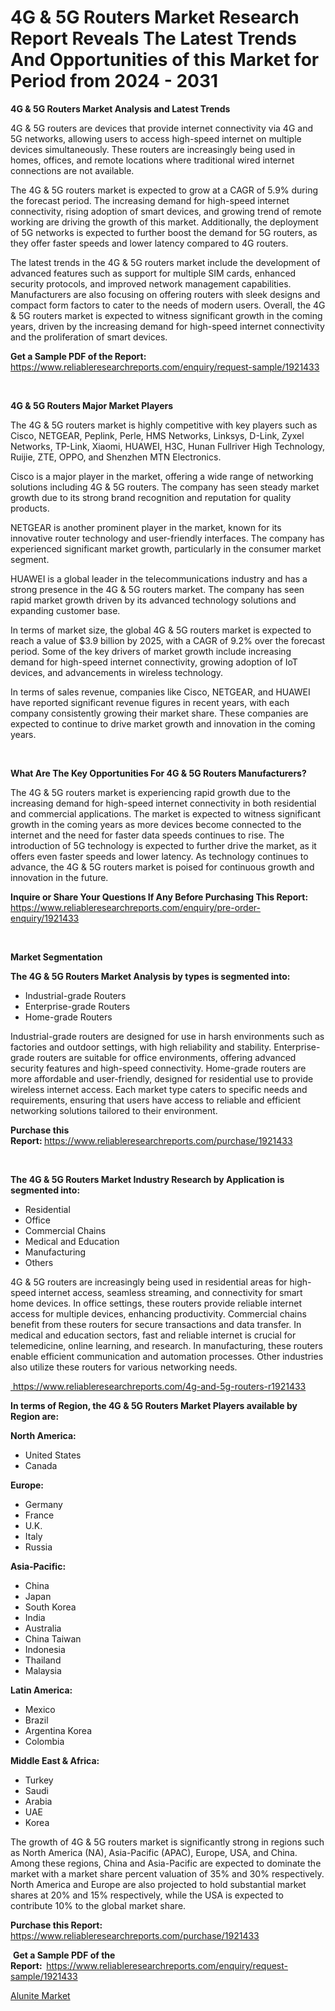 <p><h1>4G & 5G Routers Market Research Report Reveals The Latest Trends And Opportunities of this Market for Period from 2024 - 2031</h1></p><p><strong>4G & 5G Routers Market Analysis and Latest Trends</strong></p>
<p><p>4G & 5G routers are devices that provide internet connectivity via 4G and 5G networks, allowing users to access high-speed internet on multiple devices simultaneously. These routers are increasingly being used in homes, offices, and remote locations where traditional wired internet connections are not available.</p><p>The 4G & 5G routers market is expected to grow at a CAGR of 5.9% during the forecast period. The increasing demand for high-speed internet connectivity, rising adoption of smart devices, and growing trend of remote working are driving the growth of this market. Additionally, the deployment of 5G networks is expected to further boost the demand for 5G routers, as they offer faster speeds and lower latency compared to 4G routers.</p><p>The latest trends in the 4G & 5G routers market include the development of advanced features such as support for multiple SIM cards, enhanced security protocols, and improved network management capabilities. Manufacturers are also focusing on offering routers with sleek designs and compact form factors to cater to the needs of modern users. Overall, the 4G & 5G routers market is expected to witness significant growth in the coming years, driven by the increasing demand for high-speed internet connectivity and the proliferation of smart devices.</p></p>
<p><strong>Get a Sample PDF of the Report:&nbsp;</strong> <a href="https://www.reliableresearchreports.com/enquiry/request-sample/1921433">https://www.reliableresearchreports.com/enquiry/request-sample/1921433</a></p>
<p>&nbsp;</p>
<p><strong>4G & 5G Routers Major Market Players</strong></p>
<p><p>The 4G & 5G routers market is highly competitive with key players such as Cisco, NETGEAR, Peplink, Perle, HMS Networks, Linksys, D-Link, Zyxel Networks, TP-Link, Xiaomi, HUAWEI, H3C, Hunan Fullriver High Technology, Ruijie, ZTE, OPPO, and Shenzhen MTN Electronics.</p><p>Cisco is a major player in the market, offering a wide range of networking solutions including 4G & 5G routers. The company has seen steady market growth due to its strong brand recognition and reputation for quality products.</p><p>NETGEAR is another prominent player in the market, known for its innovative router technology and user-friendly interfaces. The company has experienced significant market growth, particularly in the consumer market segment.</p><p>HUAWEI is a global leader in the telecommunications industry and has a strong presence in the 4G & 5G routers market. The company has seen rapid market growth driven by its advanced technology solutions and expanding customer base.</p><p>In terms of market size, the global 4G & 5G routers market is expected to reach a value of $3.9 billion by 2025, with a CAGR of 9.2% over the forecast period. Some of the key drivers of market growth include increasing demand for high-speed internet connectivity, growing adoption of IoT devices, and advancements in wireless technology.</p><p>In terms of sales revenue, companies like Cisco, NETGEAR, and HUAWEI have reported significant revenue figures in recent years, with each company consistently growing their market share. These companies are expected to continue to drive market growth and innovation in the coming years.</p></p>
<p>&nbsp;</p>
<p><strong>What Are The Key Opportunities For 4G & 5G Routers Manufacturers?</strong></p>
<p><p>The 4G & 5G routers market is experiencing rapid growth due to the increasing demand for high-speed internet connectivity in both residential and commercial applications. The market is expected to witness significant growth in the coming years as more devices become connected to the internet and the need for faster data speeds continues to rise. The introduction of 5G technology is expected to further drive the market, as it offers even faster speeds and lower latency. As technology continues to advance, the 4G & 5G routers market is poised for continuous growth and innovation in the future.</p></p>
<p><strong>Inquire or Share Your Questions If Any Before Purchasing This Report:</strong> <a href="https://www.reliableresearchreports.com/enquiry/pre-order-enquiry/1921433">https://www.reliableresearchreports.com/enquiry/pre-order-enquiry/1921433</a></p>
<p>&nbsp;</p>
<p><strong>Market Segmentation</strong></p>
<p><strong>The 4G & 5G Routers Market Analysis by types is segmented into:</strong></p>
<p><ul><li>Industrial-grade Routers</li><li>Enterprise-grade Routers</li><li>Home-grade Routers</li></ul></p>
<p><p>Industrial-grade routers are designed for use in harsh environments such as factories and outdoor settings, with high reliability and stability. Enterprise-grade routers are suitable for office environments, offering advanced security features and high-speed connectivity. Home-grade routers are more affordable and user-friendly, designed for residential use to provide wireless internet access. Each market type caters to specific needs and requirements, ensuring that users have access to reliable and efficient networking solutions tailored to their environment.</p></p>
<p><strong>Purchase this Report:&nbsp;</strong><a href="https://www.reliableresearchreports.com/purchase/1921433">https://www.reliableresearchreports.com/purchase/1921433</a></p>
<p>&nbsp;</p>
<p><strong>The 4G & 5G Routers Market Industry Research by Application is segmented into:</strong></p>
<p><ul><li>Residential</li><li>Office</li><li>Commercial Chains</li><li>Medical and Education</li><li>Manufacturing</li><li>Others</li></ul></p>
<p><p>4G & 5G routers are increasingly being used in residential areas for high-speed internet access, seamless streaming, and connectivity for smart home devices. In office settings, these routers provide reliable internet access for multiple devices, enhancing productivity. Commercial chains benefit from these routers for secure transactions and data transfer. In medical and education sectors, fast and reliable internet is crucial for telemedicine, online learning, and research. In manufacturing, these routers enable efficient communication and automation processes. Other industries also utilize these routers for various networking needs.</p></p>
<p><a href="https://www.reliableresearchreports.com/4g-and-5g-routers-r1921433">&nbsp;https://www.reliableresearchreports.com/4g-and-5g-routers-r1921433</a></p>
<p><strong>In terms of Region, the 4G & 5G Routers Market Players available by Region are:</strong></p>
<p>
    <p> <strong> North America: </strong>
        <ul>
            <li>United States</li>
            <li>Canada</li>
        </ul>
        </p> 
    <p> <strong> Europe: </strong>
        <ul>
            <li>Germany</li>
            <li>France</li>
            <li>U.K.</li>
            <li>Italy</li>
            <li>Russia</li>
        </ul>
        </p> 
    <p> <strong> Asia-Pacific: </strong>
        <ul>
            <li>China</li>
            <li>Japan</li>
            <li>South Korea</li>
            <li>India</li>
            <li>Australia</li>
            <li>China Taiwan</li>
            <li>Indonesia</li>
            <li>Thailand</li>
            <li>Malaysia</li>
        </ul>
        </p> 
    <p> <strong> Latin America: </strong>
        <ul>
            <li>Mexico</li>
            <li>Brazil</li>
            <li>Argentina Korea</li>
            <li>Colombia</li>
        </ul>
        </p> 
    <p> <strong> Middle East & Africa: </strong>
        <ul>
            <li>Turkey</li>
            <li>Saudi</li>
            <li>Arabia</li>
            <li>UAE</li>
            <li>Korea</li>
        </ul>
    </p>
    </p>
<p><p>The growth of 4G & 5G routers market is significantly strong in regions such as North America (NA), Asia-Pacific (APAC), Europe, USA, and China. Among these regions, China and Asia-Pacific are expected to dominate the market with a market share percent valuation of 35% and 30% respectively. North America and Europe are also projected to hold substantial market shares at 20% and 15% respectively, while the USA is expected to contribute 10% to the global market share.</p></p>
<p><strong>Purchase this Report: </strong><a href="https://www.reliableresearchreports.com/purchase/1921433">https://www.reliableresearchreports.com/purchase/1921433</a></p>
<p>&nbsp;<strong>Get a Sample PDF of the Report:&nbsp;&nbsp;</strong><a href="https://www.reliableresearchreports.com/enquiry/request-sample/1921433">https://www.reliableresearchreports.com/enquiry/request-sample/1921433</a></p>
<p><strong></strong></p>
<p><p><a href="https://natural-crush-b99.notion.site/Alunite-Market-Growth-Market-Trends-COVID-19-Impact-and-Forecasts-for-period-from-2024-2031-d1cb09dc3f6b4995b97bb02cd241dbdf">Alunite Market</a></p></p>
